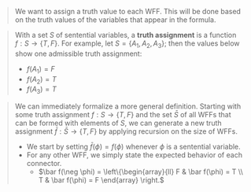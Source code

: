 > We want to assign a truth value to each WFF. This will be done based on the truth values of the variables that appear in the formula.

> With a set $S$ of sentential variables, a **truth assignment** is a function $f : S \rightarrow \{T, F\}$.
> For example, let $S = \{A_1,A_2,A_3\}$; then the values below show one admissible truth assignment:
> 	- $f(A_1)=F$
> 	- $f(A_2)=T$ 
> 	- $f(A_3)=T$

> We can immediately formalize a more general definition. Starting with some truth assignment $f : S \rightarrow \{T, F\}$ and the set $\bar S$ of all WFFs that can be formed with elements of $S$, we can generate a new truth assignment $\bar f :\bar S \rightarrow \{T, F\}$ by applying recursion on the size of WFFs.
> 	- We start by setting $\bar f(\phi) = f(\phi)$ whenever $\phi$ is a sentential variable.
> 	- For any other WFF, we simply state the expected behavior of each connector.
> 		- $\bar f(\neg \phi) = \left\{\begin{array}{ll} F & \bar f(\phi) = T \\ T & \bar f(\phi) = F \end{array} \right.$